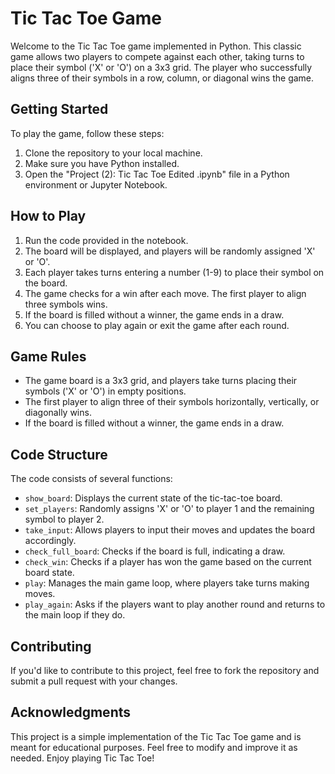# Tic Tac Toe Game
Welcome to the Tic Tac Toe game implemented in Python. This classic game allows two players to compete against each other, taking turns to place their symbol ('X' or 'O') on a 3x3 grid. The player who successfully aligns three of their symbols in a row, column, or diagonal wins the game.

## Getting Started
To play the game, follow these steps:
1. Clone the repository to your local machine.
2. Make sure you have Python installed.
3. Open the "Project (2): Tic Tac Toe Edited .ipynb" file in a Python environment or Jupyter Notebook.

## How to Play
1. Run the code provided in the notebook.
2. The board will be displayed, and players will be randomly assigned 'X' or 'O'.
3. Each player takes turns entering a number (1-9) to place their symbol on the board.
4. The game checks for a win after each move. The first player to align three symbols wins.
5. If the board is filled without a winner, the game ends in a draw.
6. You can choose to play again or exit the game after each round.

## Game Rules
- The game board is a 3x3 grid, and players take turns placing their symbols ('X' or 'O') in empty positions.
- The first player to align three of their symbols horizontally, vertically, or diagonally wins.
- If the board is filled without a winner, the game ends in a draw.

## Code Structure
The code consists of several functions:
- `show_board`: Displays the current state of the tic-tac-toe board.
- `set_players`: Randomly assigns 'X' or 'O' to player 1 and the remaining symbol to player 2.
- `take_input`: Allows players to input their moves and updates the board accordingly.
- `check_full_board`: Checks if the board is full, indicating a draw.
- `check_win`: Checks if a player has won the game based on the current board state.
- `play`: Manages the main game loop, where players take turns making moves.
- `play_again`: Asks if the players want to play another round and returns to the main loop if they do.
  
## Contributing
If you'd like to contribute to this project, feel free to fork the repository and submit a pull request with your changes.

## Acknowledgments
This project is a simple implementation of the Tic Tac Toe game and is meant for educational purposes. Feel free to modify and improve it as needed.
Enjoy playing Tic Tac Toe!
